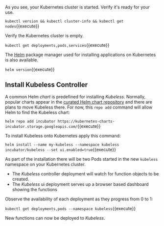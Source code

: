 As you see, your Kubernetes cluster is started. Verify it's ready for your use.

`kubectl version && kubectl cluster-info && kubectl get nodes`{{execute}}

Verify the Kubernetes cluster is empty.

`kubectl get deployments,pods,services`{{execute}}

The [Helm](https://helm.sh/) package manager used for installing applications on Kubernetes is also available.

`helm version`{{execute}}

## Install Kubeless Controller ##

A common Helm _chart_ is predefined for installing _Kubeless_. Normally, popular charts appear in the [curated Helm chart repository](https://github.com/kubernetes/charts) and there are plans to move Kubeless there. For now, this `repo add` command will allow Helm to find the Kubeless chart:

`helm repo add incubator https://kubernetes-charts-incubator.storage.googleapis.com/`{{execute}}

To install Kubeless onto Kubernetes apply this command:

`helm install --name my-kubeless --namespace kubeless incubator/kubeless --set ui.enabled=true`{{execute}}

As part of the installation there will be two Pods started in the new `kubeless` namespace on your Kubernetes cluster.

- The _Kubeless_ controller deployment will watch for function objects to be created.
- The _Kubeless_ ui deployment serves up a browser based dashboard showing the functions

Observe the availability of each deployment as they progress from 0 to 1:

`kubectl get deployments,pods --namespace kubeless`{{execute}}

New functions can now be deployed to _Kubeless_.